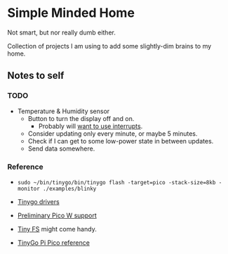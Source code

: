 # Simple Minded Home

Not smart, but nor really dumb either.

Collection of projects I am using to add some slightly-dim brains to my home.

## Notes to self

### TODO

* Temperature & Humidity sensor
    * Button to turn the display off and on.
        * Probably will [want to use
          interrupts](https://pragmatik.tech/gpio-and-interrupts-on-the-pico).
    * Consider updating only every minute, or maybe 5 minutes.
    * Check if I can get to some low-power state in between updates.
    * Send data somewhere.

### Reference

* `sudo ~/bin/tinygo/bin/tinygo flash -target=pico -stack-size=8kb -monitor ./examples/blinky`

* [Tinygo drivers](https://github.com/tinygo-org/drivers/tree/release)
* [Preliminary Pico W support](https://github.com/soypat/cyw43439)
* [Tiny FS](https://github.com/tinygo-org/tinyfs) might come handy.
* [TinyGo Pi Pico reference](https://tinygo.org/docs/reference/microcontrollers/pico/)
